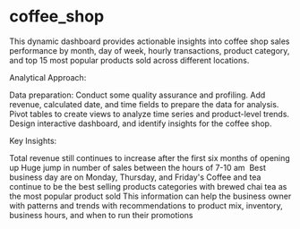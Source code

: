 # coffee_shop
This dynamic dashboard provides actionable insights into coffee shop sales performance by month, day of week, hourly transactions, product category, and top 15 most popular products sold across different locations.

Analytical Approach:

Data preparation: Conduct some quality assurance and profiling. Add revenue, calculated date, and time fields to prepare the data for analysis.
Pivot tables to create views to analyze time series and product-level trends.
Design interactive dashboard, and identify insights for the coffee shop.

Key Insights:

Total revenue still continues to increase after the first six months of opening up
Huge jump in number of sales between the hours of 7-10 am 
Best business day are on Monday, Thursday, and Friday's
Coffee and tea continue to be the best selling products categories with brewed chai tea as the most popular product sold
This information can help the business owner with patterns and trends with recommendations to product mix, inventory, business hours, and when to run their promotions 
